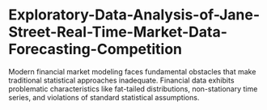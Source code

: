 # Exploratory-Data-Analysis-of-Jane-Street-Real-Time-Market-Data-Forecasting-Competition
Modern financial market modeling faces fundamental obstacles that make traditional statistical approaches inadequate. Financial data exhibits problematic characteristics like fat-tailed distributions, non-stationary time series, and violations of standard statistical assumptions.
